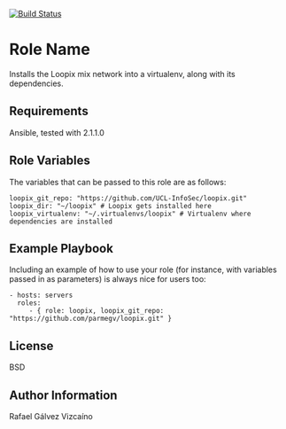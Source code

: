[![Build Status](https://travis-ci.org/parmegv/ansible-loopix.svg?branch=master)](https://travis-ci.org/parmegv/ansible-loopix)

Role Name
=========

Installs the Loopix mix network into a virtualenv, along with its dependencies.

Requirements
------------

Ansible, tested with 2.1.1.0

Role Variables
--------------

The variables that can be passed to this role are as follows:

	loopix_git_repo: "https://github.com/UCL-InfoSec/loopix.git"
	loopix_dir: "~/loopix" # Loopix gets installed here
	loopix_virtualenv: "~/.virtualenvs/loopix" # Virtualenv where dependencies are installed

Example Playbook
----------------

Including an example of how to use your role (for instance, with variables passed in as parameters) is always nice for users too:

    - hosts: servers
      roles:
         - { role: loopix, loopix_git_repo: "https://github.com/parmegv/loopix.git" }

License
--------

BSD

Author Information
--------------------

Rafael Gálvez Vizcaíno
